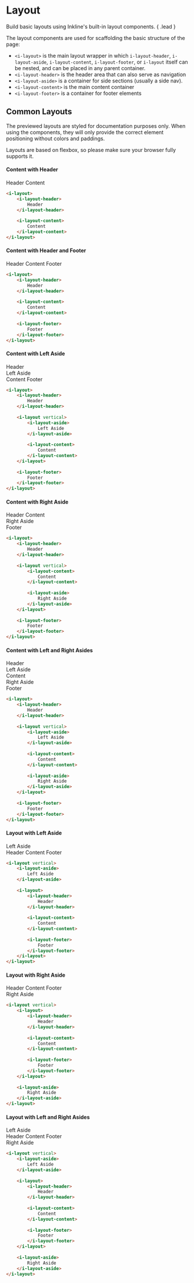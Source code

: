 # Layout
Build basic layouts using Inkline's built-in layout components. { .lead }

The layout components are used for scaffolding the basic structure of the page:
- `<i-layout>` is the main layout wrapper in which `i-layout-header`, `i-layout-aside`, `i-layout-content`, `i-layout-footer`, or `i-layout` itself can be nested, and can be placed in any parent container.
- `<i-layout-header>` is the header area that can also serve as navigation
- `<i-layout-aside>` is a container for side sections (usually a side nav).
- `<i-layout-content>` is the main content container
- `<i-layout-footer>` is a container for footer elements

## Common Layouts

The previewed layouts are styled for documentation purposes only. When using the components, they will only 
provide the correct element positioning without colors and paddings.

Layouts are based on flexbox, so please make sure your browser fully supports it. 

#### Content with Header

<i-layout class="-preview">
    <i-layout-header>
        Header
    </i-layout-header>
    <i-layout-content>
        Content
    </i-layout-content>
</i-layout>

~~~html
<i-layout>
    <i-layout-header>
        Header
    </i-layout-header>
    
    <i-layout-content>
        Content
    </i-layout-content>
</i-layout>
~~~
   
#### Content with Header and Footer

<i-layout class="-preview">
    <i-layout-header>
        Header
    </i-layout-header>
    <i-layout-content>
        Content
    </i-layout-content>
    <i-layout-footer>
        Footer
    </i-layout-footer>
</i-layout>

~~~html
<i-layout>
    <i-layout-header>
        Header
    </i-layout-header>
    
    <i-layout-content>
        Content
    </i-layout-content>
    
    <i-layout-footer>
        Footer
    </i-layout-footer>
</i-layout>
~~~
   
#### Content with Left Aside

<i-layout class="-preview">
    <i-layout-header>
        Header
    </i-layout-header>
    <i-layout vertical>
        <i-layout-aside>
            <div class="layout-aside-preview-text">Left Aside</div>
        </i-layout-aside>
        <i-layout-content>
            Content
        </i-layout-content>
    </i-layout>
    <i-layout-footer>
        Footer
    </i-layout-footer>
</i-layout>

~~~html
<i-layout>
    <i-layout-header>
        Header
    </i-layout-header>
    
    <i-layout vertical>
        <i-layout-aside>
            Left Aside
        </i-layout-aside>
        
        <i-layout-content>
            Content
        </i-layout-content>
    </i-layout>
    
    <i-layout-footer>
        Footer
    </i-layout-footer>
</i-layout>
~~~   

#### Content with Right Aside

<i-layout class="-preview">
    <i-layout-header>
        Header
    </i-layout-header>
    <i-layout vertical>
        <i-layout-content>
            Content
        </i-layout-content>
        <i-layout-aside>
            <div class="layout-aside-preview-text">Right Aside</div>
        </i-layout-aside>
    </i-layout>
    <i-layout-footer>
        Footer
    </i-layout-footer>
</i-layout>

~~~html
<i-layout>
    <i-layout-header>
        Header
    </i-layout-header>
    
    <i-layout vertical>
        <i-layout-content>
            Content
        </i-layout-content>
        
        <i-layout-aside>
            Right Aside
        </i-layout-aside>
    </i-layout>
    
    <i-layout-footer>
        Footer
    </i-layout-footer>
</i-layout>
~~~


#### Content with Left and Right Asides

<i-layout class="-preview">
    <i-layout-header>
        Header
    </i-layout-header>
    <i-layout vertical>
        <i-layout-aside>
            <div class="layout-aside-preview-text">Left Aside</div>
        </i-layout-aside>
        <i-layout-content>
            Content
        </i-layout-content>
        <i-layout-aside>
            <div class="layout-aside-preview-text">Right Aside</div>
        </i-layout-aside>
    </i-layout>
    <i-layout-footer>
        Footer
    </i-layout-footer>
</i-layout>

~~~html
<i-layout>
    <i-layout-header>
        Header
    </i-layout-header>
    
    <i-layout vertical>
        <i-layout-aside>
            Left Aside
        </i-layout-aside>
        
        <i-layout-content>
            Content
        </i-layout-content>
        
        <i-layout-aside>
            Right Aside
        </i-layout-aside>
    </i-layout>
    
    <i-layout-footer>
        Footer
    </i-layout-footer>
</i-layout>
~~~


#### Layout with Left Aside

<i-layout vertical class="-preview">
    <i-layout-aside>
        <div class="layout-aside-preview-text">Left Aside</div>
    </i-layout-aside>
    <i-layout>
        <i-layout-header>
            Header
        </i-layout-header>
        <i-layout-content>
            Content
        </i-layout-content>
        <i-layout-footer>
            Footer
        </i-layout-footer>
    </i-layout>
</i-layout>

~~~html
<i-layout vertical>
    <i-layout-aside>
        Left Aside
    </i-layout-aside>
    
    <i-layout>
        <i-layout-header>
            Header
        </i-layout-header>
        
        <i-layout-content>
            Content
        </i-layout-content>
        
        <i-layout-footer>
            Footer
        </i-layout-footer>
    </i-layout>
</i-layout>
~~~


#### Layout with Right Aside

<i-layout vertical class="-preview">
    <i-layout>
        <i-layout-header>
            Header
        </i-layout-header>
        <i-layout-content>
            Content
        </i-layout-content>
        <i-layout-footer>
            Footer
        </i-layout-footer>
    </i-layout>
    <i-layout-aside>
        <div class="layout-aside-preview-text">Right Aside</div>
    </i-layout-aside>
</i-layout>

~~~html
<i-layout vertical>
    <i-layout>
        <i-layout-header>
            Header
        </i-layout-header>
        
        <i-layout-content>
            Content
        </i-layout-content>
        
        <i-layout-footer>
            Footer
        </i-layout-footer>
    </i-layout>
    
    <i-layout-aside>
        Right Aside
    </i-layout-aside>
</i-layout>
~~~

#### Layout with Left and Right Asides

<i-layout vertical class="-preview">
    <i-layout-aside>
        <div class="layout-aside-preview-text">Left Aside</div>
    </i-layout-aside>
    <i-layout>
        <i-layout-header>
            Header
        </i-layout-header>
        <i-layout-content>
            Content
        </i-layout-content>
        <i-layout-footer>
            Footer
        </i-layout-footer>
    </i-layout>
    <i-layout-aside>
        <div class="layout-aside-preview-text">Right Aside</div>
    </i-layout-aside>
</i-layout>

~~~html
<i-layout vertical>
    <i-layout-aside>
        Left Aside
    </i-layout-aside>
    
    <i-layout>
        <i-layout-header>
            Header
        </i-layout-header>
        
        <i-layout-content>
            Content
        </i-layout-content>
        
        <i-layout-footer>
            Footer
        </i-layout-footer>
    </i-layout>
    
    <i-layout-aside>
        Right Aside
    </i-layout-aside>
</i-layout>
~~~
